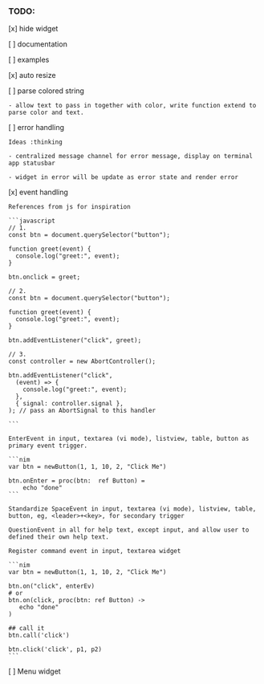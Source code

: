 ### TODO: 

[x] hide widget

[ ] documentation

[ ] examples

[x] auto resize

[ ] parse colored string
    
    - allow text to pass in together with color, write function extend to parse color and text.

[ ] error handling
    
    Ideas :thinking
    
    - centralized message channel for error message, display on terminal app statusbar

    - widget in error will be update as error state and render error

[x] event handling
    
    References from js for inspiration

    ```javascript
    // 1.
    const btn = document.querySelector("button");

    function greet(event) {
      console.log("greet:", event);
    }

    btn.onclick = greet;

    // 2.
    const btn = document.querySelector("button");

    function greet(event) {
      console.log("greet:", event);
    }

    btn.addEventListener("click", greet);

    // 3.
    const controller = new AbortController();

    btn.addEventListener("click",
      (event) => {
        console.log("greet:", event);
      },
      { signal: controller.signal },
    ); // pass an AbortSignal to this handler

    ```
    
    EnterEvent in input, textarea (vi mode), listview, table, button as primary event trigger.
    
    ```nim
    var btn = newButton(1, 1, 10, 2, "Click Me")

    btn.onEnter = proc(btn:  ref Button) =
        echo "done"
    ```

    Standardize SpaceEvent in input, textarea (vi mode), listview, table, button, eg, <leader>+<key>, for secondary trigger

    QuestionEvent in all for help text, except input, and allow user to defined their own help text.
    
    Register command event in input, textarea widget
    
    ```nim
    var btn = newButton(1, 1, 10, 2, "Click Me")
    
    btn.on("click", enterEv)
    # or
    btn.on(click, proc(btn: ref Button) ->
       echo "done" 
    )

    ## call it
    btn.call('click')
    
    btn.click('click', p1, p2)
    ```

[ ] Menu widget
